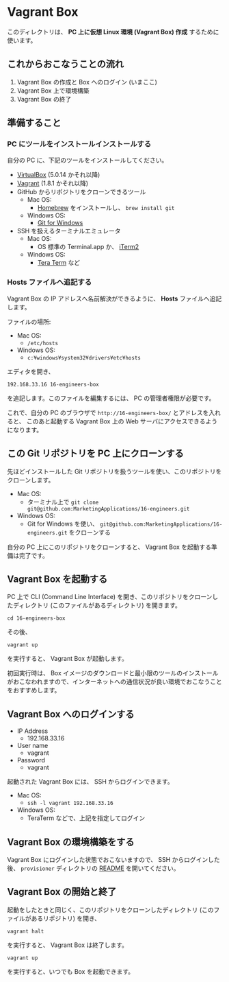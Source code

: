 Vagrant Box
===========

このディレクトリは、 **PC 上に仮想 Linux 環境 (Vagrant Box) 作成** するために使います。


これからおこなうことの流れ
--------------------------

1. Vagrant Box の作成と Box へのログイン (いまここ)
2. Vagrant Box 上で環境構築
3. Vagrant Box の終了


準備すること
------------

### PC にツールをインストールインストールする

自分の PC に、下記のツールをインストールしてください。

+ [VirtualBox](https://www.virtualbox.org/) (5.0.14 かそれ以降)
+ [Vagrant](https://www.vagrantup.com/) (1.8.1 かそれ以降)
+ GitHub からリポジトリをクローンできるツール
    + Mac OS:
        + [Homebrew](http://brew.sh/) をインストールし、 `brew install git`
    + Windows OS:
        + [Git for Windows](https://git-for-windows.github.io/)
+ SSH を扱えるターミナルエミュレータ
    + Mac OS:
        + OS 標準の Terminal.app か、 [iTerm2](https://www.iterm2.com/)
    + Windows OS:
        + [Tera Term](https://osdn.jp/projects/ttssh2/) など

### Hosts ファイルへ追記する

Vagrant Box の IP アドレスへ名前解決ができるように、 **Hosts** ファイルへ追記します。

ファイルの場所:

* Mac OS:
    * `/etc/hosts`
* Windows OS:
    * `c:¥windows¥system32¥drivers¥etc¥hosts`

エディタを開き、

    192.168.33.16 16-engineers-box

を追記します。このファイルを編集するには、 PC の管理者権限が必要です。

これで、自分の PC のブラウザで `http://16-engineers-box/` とアドレスを入れると、
このあと起動する Vagrant Box 上の Web サーバにアクセスできるようになります。


この Git リポジトリを PC 上にクローンする
-----------------------------------------

先ほどインストールした Git リポジトリを扱うツールを使い、このリポジトリをクローンします。

+ Mac OS:
    + ターミナル上で `git clone git@github.com:MarketingApplications/16-engineers.git`
+ Windows OS:
    + Git for Windows を使い、 `git@github.com:MarketingApplications/16-engineers.git` をクローンする

自分の PC 上にこのリポジトリをクローンすると、 Vagrant Box を起動する準備は完了です。


Vagrant Box を起動する
----------------------

PC 上で CLI (Command Line Interface) を開き、このリポジトリをクローンしたディレクトリ (このファイルがあるディレクトリ) を開きます。

    cd 16-engineers-box

その後、

    vagrant up

を実行すると、 Vagrant Box が起動します。

初回実行時は、 Box イメージのダウンロードと最小限のツールのインストールがおこなわれますので、インターネットへの通信状況が良い環境でおこなうことをおすすめします。


Vagrant Box へのログインする
----------------------------

* IP Address
  * 192.168.33.16
* User name
  * vagrant
* Password
  * vagrant

起動された Vagrant Box には、 SSH からログインできます。

+ Mac OS:
    + `ssh -l vagrant 192.168.33.16`
+ Windows OS:
    + TeraTerm などで、上記を指定してログイン


Vagrant Box の環境構築をする
----------------------------

Vagrant Box にログインした状態でおこないますので、 SSH からログインした後、 `provisioner` ディレクトリの [README](provisioner/README.md) を開いてください。


Vagrant Box の開始と終了
------------------------

起動をしたときと同じく、このリポジトリをクローンしたディレクトリ (このファイルがあるリポジトリ) を開き、

    vagrant halt

を実行すると、 Vagrant Box は終了します。

    vagrant up

を実行すると、いつでも Box を起動できます。
